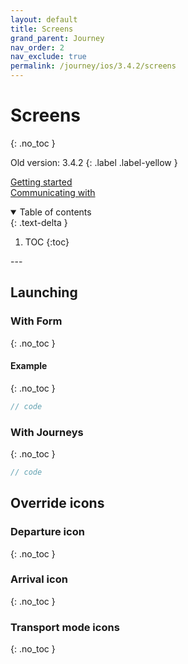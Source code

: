 ```yaml
---
layout: default
title: Screens
grand_parent: Journey
nav_order: 2
nav_exclude: true
permalink: /journey/ios/3.4.2/screens
---
```


# Screens
{: .no_toc }

Old version: 3.4.2
{: .label .label-yellow }

[Getting started](/navitia_sdk_docs/journey/ios/3.4.2/getting-started)<br>
[Communicating with](/navitia_sdk_docs/journey/android/3.4.2/communicating-with)

<details open markdown="block">
  <summary>
    Table of contents
  </summary>
  {: .text-delta }

1. TOC
{:toc}
</details>
---

## Launching


### With Form
{: .no_toc }

#### Example
{: .no_toc }
```swift
// code

```

### With Journeys
{: .no_toc }
```swift
// code

```

## Override icons

### Departure icon
{: .no_toc }

### Arrival icon
{: .no_toc }

### Transport mode icons
{: .no_toc }